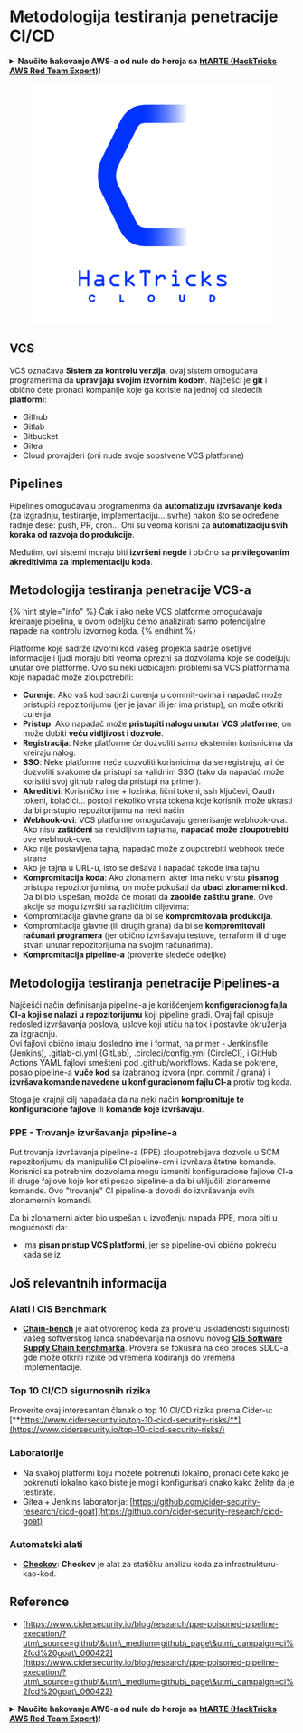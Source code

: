 # Metodologija testiranja penetracije CI/CD

<details>

<summary><strong>Naučite hakovanje AWS-a od nule do heroja sa</strong> <a href="https://training.hacktricks.xyz/courses/arte"><strong>htARTE (HackTricks AWS Red Team Expert)</strong></a><strong>!</strong></summary>

Drugi načini podrške HackTricks-u:

* Ako želite da vidite **vašu kompaniju reklamiranu na HackTricks-u** ili **preuzmete HackTricks u PDF formatu**, proverite [**PLANOVE ZA PRETPLATU**](https://github.com/sponsors/carlospolop)!
* Nabavite [**zvanični PEASS & HackTricks swag**](https://peass.creator-spring.com)
* Otkrijte [**The PEASS Family**](https://opensea.io/collection/the-peass-family), našu kolekciju ekskluzivnih [**NFT-ova**](https://opensea.io/collection/the-peass-family)
* **Pridružite se** 💬 [**Discord grupi**](https://discord.gg/hRep4RUj7f) ili [**telegram grupi**](https://t.me/peass) ili **pratite** me na **Twitter-u** 🐦 [**@hacktricks_live**](https://twitter.com/hacktricks_live)**.**
* **Podelite svoje hakovanje trikove slanjem PR-ova na** [**HackTricks**](https://github.com/carlospolop/hacktricks) i [**HackTricks Cloud**](https://github.com/carlospolop/hacktricks-cloud) github repozitorijume.

</details>

<figure><img src="../.gitbook/assets/CLOUD-logo-letters.svg" alt=""><figcaption></figcaption></figure>

## VCS

VCS označava **Sistem za kontrolu verzija**, ovaj sistem omogućava programerima da **upravljaju svojim izvornim kodom**. Najčešći je **git** i obično ćete pronaći kompanije koje ga koriste na jednoj od sledećih **platformi**:

* Github
* Gitlab
* Bitbucket
* Gitea
* Cloud provajderi (oni nude svoje sopstvene VCS platforme)

## Pipelines

Pipelines omogućavaju programerima da **automatizuju izvršavanje koda** (za izgradnju, testiranje, implementaciju... svrhe) nakon što se određene radnje dese: push, PR, cron... Oni su veoma korisni za **automatizaciju svih koraka od razvoja do produkcije**.

Međutim, ovi sistemi moraju biti **izvršeni negde** i obično sa **privilegovanim akreditivima za implementaciju koda**.

## Metodologija testiranja penetracije VCS-a

{% hint style="info" %}
Čak i ako neke VCS platforme omogućavaju kreiranje pipelina, u ovom odeljku ćemo analizirati samo potencijalne napade na kontrolu izvornog koda.
{% endhint %}

Platforme koje sadrže izvorni kod vašeg projekta sadrže osetljive informacije i ljudi moraju biti veoma oprezni sa dozvolama koje se dodeljuju unutar ove platforme. Ovo su neki uobičajeni problemi sa VCS platformama koje napadač može zloupotrebiti:

* **Curenje**: Ako vaš kod sadrži curenja u commit-ovima i napadač može pristupiti repozitorijumu (jer je javan ili jer ima pristup), on može otkriti curenja.
* **Pristup**: Ako napadač može **pristupiti nalogu unutar VCS platforme**, on može dobiti **veću vidljivost i dozvole**.
* **Registracija**: Neke platforme će dozvoliti samo eksternim korisnicima da kreiraju nalog.
* **SSO**: Neke platforme neće dozvoliti korisnicima da se registruju, ali će dozvoliti svakome da pristupi sa validnim SSO (tako da napadač može koristiti svoj github nalog da pristupi na primer).
* **Akreditivi**: Korisničko ime + lozinka, lični tokeni, ssh ključevi, Oauth tokeni, kolačići... postoji nekoliko vrsta tokena koje korisnik može ukrasti da bi pristupio repozitorijumu na neki način.
* **Webhook-ovi**: VCS platforme omogućavaju generisanje webhook-ova. Ako nisu **zaštićeni** sa nevidljivim tajnama, **napadač može zloupotrebiti** ove webhook-ove.
* Ako nije postavljena tajna, napadač može zloupotrebiti webhook treće strane
* Ako je tajna u URL-u, isto se dešava i napadač takođe ima tajnu
* **Kompromitacija koda**: Ako zlonamerni akter ima neku vrstu **pisanog** pristupa repozitorijumima, on može pokušati da **ubaci zlonamerni kod**. Da bi bio uspešan, možda će morati da **zaobiđe zaštitu grane**. Ove akcije se mogu izvršiti sa različitim ciljevima:
* Kompromitacija glavne grane da bi se **kompromitovala produkcija**.
* Kompromitacija glavne (ili drugih grana) da bi se **kompromitovali računari programera** (jer obično izvršavaju testove, terraform ili druge stvari unutar repozitorijuma na svojim računarima).
* **Kompromitacija pipeline-a** (proverite sledeće odeljke)

## Metodologija testiranja penetracije Pipelines-a

Najčešći način definisanja pipeline-a je korišćenjem **konfiguracionog fajla CI-a koji se nalazi u repozitorijumu** koji pipeline gradi. Ovaj fajl opisuje redosled izvršavanja poslova, uslove koji utiču na tok i postavke okruženja za izgradnju.\
Ovi fajlovi obično imaju dosledno ime i format, na primer - Jenkinsfile (Jenkins), .gitlab-ci.yml (GitLab), .circleci/config.yml (CircleCI), i GitHub Actions YAML fajlovi smešteni pod .github/workflows. Kada se pokrene, posao pipeline-a **vuče kod** sa izabranog izvora (npr. commit / grana) i **izvršava komande navedene u konfiguracionom fajlu CI-a** protiv tog koda.

Stoga je krajnji cilj napadača da na neki način **kompromituje te konfiguracione fajlove** ili **komande koje izvršavaju**.

### PPE - Trovanje izvršavanja pipeline-a

Put trovanja izvršavanja pipeline-a (PPE) zloupotrebljava dozvole u SCM repozitorijumu da manipuliše CI pipeline-om i izvršava štetne komande. Korisnici sa potrebnim dozvolama mogu izmeniti konfiguracione fajlove CI-a ili druge fajlove koje koristi posao pipeline-a da bi uključili zlonamerne komande. Ovo "trovanje" CI pipeline-a dovodi do izvršavanja ovih zlonamernih komandi.

Da bi zlonamerni akter bio uspešan u izvođenju napada PPE, mora biti u mogućnosti da:

* Ima **pisan pristup VCS platformi**, jer se pipeline-ovi obično pokreću kada se iz
## Još relevantnih informacija

### Alati i CIS Benchmark

* [**Chain-bench**](https://github.com/aquasecurity/chain-bench) je alat otvorenog koda za proveru usklađenosti sigurnosti vašeg softverskog lanca snabdevanja na osnovu novog [**CIS Software Supply Chain benchmarka**](https://github.com/aquasecurity/chain-bench/blob/main/docs/CIS-Software-Supply-Chain-Security-Guide-v1.0.pdf). Provera se fokusira na ceo proces SDLC-a, gde može otkriti rizike od vremena kodiranja do vremena implementacije.

### Top 10 CI/CD sigurnosnih rizika

Proverite ovaj interesantan članak o top 10 CI/CD rizika prema Cider-u: [**https://www.cidersecurity.io/top-10-cicd-security-risks/**](https://www.cidersecurity.io/top-10-cicd-security-risks/)

### Laboratorije

* Na svakoj platformi koju možete pokrenuti lokalno, pronaći ćete kako je pokrenuti lokalno kako biste je mogli konfigurisati onako kako želite da je testirate.
* Gitea + Jenkins laboratorija: [https://github.com/cider-security-research/cicd-goat](https://github.com/cider-security-research/cicd-goat)

### Automatski alati

* [**Checkov**](https://github.com/bridgecrewio/checkov): **Checkov** je alat za statičku analizu koda za infrastrukturu-kao-kod.

## Reference

* [https://www.cidersecurity.io/blog/research/ppe-poisoned-pipeline-execution/?utm\_source=github\&utm\_medium=github\_page\&utm\_campaign=ci%2fcd%20goat\_060422](https://www.cidersecurity.io/blog/research/ppe-poisoned-pipeline-execution/?utm\_source=github\&utm\_medium=github\_page\&utm\_campaign=ci%2fcd%20goat\_060422)

<details>

<summary><strong>Naučite hakovanje AWS-a od nule do heroja sa</strong> <a href="https://training.hacktricks.xyz/courses/arte"><strong>htARTE (HackTricks AWS Red Team Expert)</strong></a><strong>!</strong></summary>

Drugi načini podrške HackTricks-u:

* Ako želite da vidite **vašu kompaniju reklamiranu na HackTricks-u** ili **preuzmete HackTricks u PDF formatu**, proverite [**SUBSCRIPTION PLANS**](https://github.com/sponsors/carlospolop)!
* Nabavite [**zvanični PEASS & HackTricks swag**](https://peass.creator-spring.com)
* Otkrijte [**The PEASS Family**](https://opensea.io/collection/the-peass-family), našu kolekciju ekskluzivnih [**NFT-ova**](https://opensea.io/collection/the-peass-family)
* **Pridružite se** 💬 [**Discord grupi**](https://discord.gg/hRep4RUj7f) ili [**telegram grupi**](https://t.me/peass) ili me **pratite** na **Twitter-u** 🐦 [**@hacktricks_live**](https://twitter.com/hacktricks_live)**.**
* **Podelite svoje hakovanje trikove slanjem PR-ova na** [**HackTricks**](https://github.com/carlospolop/hacktricks) i [**HackTricks Cloud**](https://github.com/carlospolop/hacktricks-cloud) github repozitorijume.

</details>
